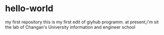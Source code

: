 # hello-world
my first repository
 this is my first edit of giyhub programm.
 at present,i'm sit the lab of Changan's University information and engineer school
